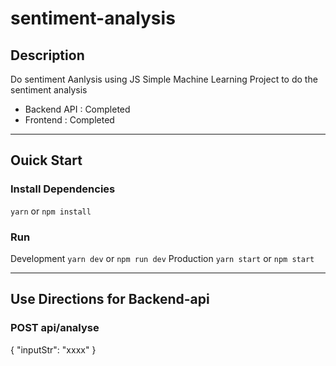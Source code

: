 # sentiment-analysis

## Description
Do sentiment Aanlysis using JS
Simple Machine Learning Project to do the sentiment analysis
- Backend API : Completed
- Frontend  : Completed
---

## Ouick Start

### Install Dependencies
``yarn`` or ``npm install``


### Run
Development
``yarn dev`` or ``npm run dev``
Production
``yarn start`` or ``npm start``

---

## Use Directions for Backend-api

### POST api/analyse

{ "inputStr": "xxxx" }